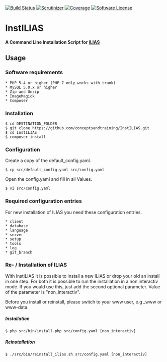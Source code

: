 [![Build Status](https://travis-ci.org/conceptsandtraining/InstILIAS.svg?branch=release_5-1)](https://travis-ci.org/conceptsandtraining/InstILIAS)
[![Scrutinizer](https://scrutinizer-ci.com/g/conceptsandtraining/InstILIAS/badges/quality-score.png?b=release_5-1)](https://scrutinizer-ci.com/g/conceptsandtraining/InstILIAS)
[![Coverage](https://scrutinizer-ci.com/g/conceptsandtraining/InstILIAS/badges/coverage.png?b=release_5-1)](https://scrutinizer-ci.com/g/conceptsandtraining/InstILIAS)
[![Software License](https://img.shields.io/aur/license/yaourt.svg?style=round-square)](LICENSE.md)

# InstILIAS
**A Command Line Installation Script for [ILIAS](https://github.com/ILIAS-eLearning/ILIAS)**

## Usage
### Software requirements
```
* PHP 5.4 or higher (PHP 7 only works with trunk)
* MySQL 5.0.x or higher
* Zip and Unzip
* ImageMagick
* Composer
```
### Installation
```
$ cd DESTINATION_FOLDER
$ git clone https://github.com/conceptsandtraining/InstILIAS.git
$ cd InstILIAS
$ composer install
```

### Configuration
Create a copy of the default_config.yaml.
```
$ cp src/default_config.yaml src/config.yaml
```
Open the config.yaml and fill in all Values.
```
$ vi src/config.yaml
```

### Required configuration entries
For new installation of ILIAS you need these configuration entries.
```
* client
* database
* language
* server
* setup
* tools
* log
* git_branch
```

### Re- / Installation of ILIAS
With InstILIAS it is possible to install a new ILIAS or drop your old an install in one step.
For both it is possible to run the installation in a non interactiv mode.
If you would use this, just add the second optional parameter. Value of the parameter is "non_interactiv".

Before you install or reinstall, please switch to your www user, e.g _www or www-data.
##### Installation
```
$ php src/bin/install.php src/config.yaml [non_interactiv]
```

##### Reinstallation
```
$ ./src/bin/reinstall_ilias.sh src/config.yaml [non_interactiv]
```
